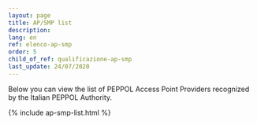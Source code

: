 ```yaml
---
layout: page
title: AP/SMP list
description:
lang: en
ref: elenco-ap-smp
order: 5
child_of_ref: qualificazione-ap-smp
last_update: 24/07/2020
---
```


Below you can view the list of PEPPOL Access Point Providers recognized by the Italian PEPPOL Authority.

{% include ap-smp-list.html %}
